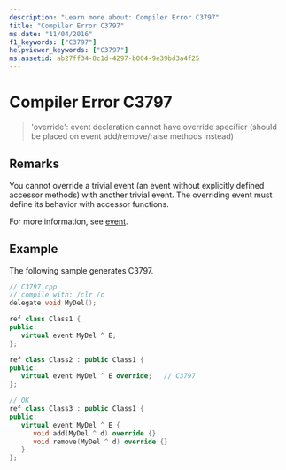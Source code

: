 ```yaml
---
description: "Learn more about: Compiler Error C3797"
title: "Compiler Error C3797"
ms.date: "11/04/2016"
f1_keywords: ["C3797"]
helpviewer_keywords: ["C3797"]
ms.assetid: ab27ff34-8c1d-4297-b004-9e39bd3a4f25
---
```

# Compiler Error C3797

> 'override': event declaration cannot have override specifier (should be placed on event add/remove/raise methods instead)

## Remarks

You cannot override a trivial event (an event without explicitly defined accessor methods) with another trivial event. The overriding event must define its behavior with accessor functions.

For more information, see [event](../../extensions/event-cpp-component-extensions.md).

## Example

The following sample generates C3797.

```cpp
// C3797.cpp
// compile with: /clr /c
delegate void MyDel();

ref class Class1 {
public:
   virtual event MyDel ^ E;
};

ref class Class2 : public Class1 {
public:
   virtual event MyDel ^ E override;   // C3797
};

// OK
ref class Class3 : public Class1 {
public:
   virtual event MyDel ^ E {
      void add(MyDel ^ d) override {}
      void remove(MyDel ^ d) override {}
   }
};
```
